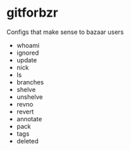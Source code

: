 gitforbzr
=========

Configs that make sense to bazaar users

* whoami
* ignored
* update
* nick
* ls
* branches
* shelve
* unshelve
* revno
* revert
* annotate
* pack
* tags
* deleted
